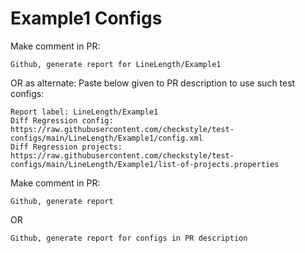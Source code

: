 # Example1 Configs
Make comment in PR:
```
Github, generate report for LineLength/Example1
```
OR as alternate:
Paste below given to PR description to use such test configs:
```
Report label: LineLength/Example1
Diff Regression config: https://raw.githubusercontent.com/checkstyle/test-configs/main/LineLength/Example1/config.xml
Diff Regression projects: https://raw.githubusercontent.com/checkstyle/test-configs/main/LineLength/Example1/list-of-projects.properties
```
Make comment in PR:
```
Github, generate report
```
OR
```
Github, generate report for configs in PR description
```
